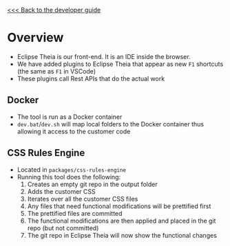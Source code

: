 [<<< Back to the developer guide](../developer_guide.md)

# Overview

- Eclipse Theia is our front-end. It is an IDE inside the browser.
- We have added plugins to Eclipse Theia that appear as new `F1` shortcuts (the same as `F1` in VSCode)
- These plugins call Rest APIs that do the actual work

## Docker

- The tool is run as a Docker container
- `dev.bat`/`dev.sh` will map local folders to the Docker container thus allowing it access to the customer code

## CSS Rules Engine

- Located in `packages/css-rules-engine`
- Running this tool does the following:
  1. Creates an empty git repo in the output folder
  2. Adds the customer CSS
  3. Iterates over all the customer CSS files
  4. Any files that need functional modifications will be prettified first
  5. The prettified files are committed
  6. The functional modifications are then applied and placed in the git repo (but not committed)
  7. The git repo in Eclipse Theia will now show the functional changes
